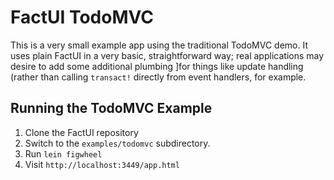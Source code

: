 # FactUI TodoMVC

This is a very small example app using the traditional TodoMVC demo. It uses plain FactUI in a very basic, straightforward way; real applications may desire to add some additional plumbing ]for things like update handling (rather than calling `transact!` directly from event handlers, for example.


## Running the TodoMVC Example

1. Clone the FactUI repository
2. Switch to the `examples/todomvc` subdirectory.
3. Run `lein figwheel`
4. Visit `http://localhost:3449/app.html`

